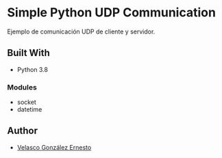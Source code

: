 # Simple Python UDP Communication
Ejemplo de comunicación UDP de cliente y servidor.
## Built With
* Python 3.8

### Modules
* socket
* datetime

## Author
* [Velasco González Ernesto](https://github.com/vegonz/)